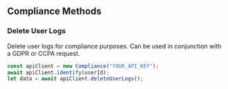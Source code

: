 ## Compliance Methods

### Delete User Logs

Delete user logs for compliance purposes. Can be used in conjunction with a GDPR or CCPA request.

```javascript
const apiClient = new Compliance("YOUR_API_KEY");
await apiClient.identify(userId);
let data = await apiClient.deleteUserLogs();
```


